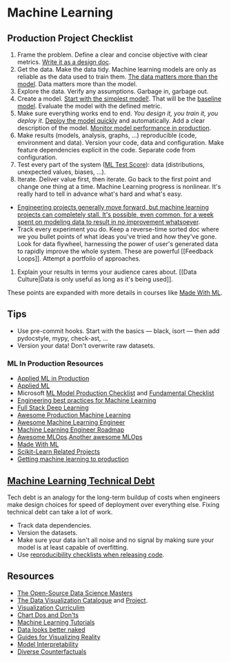 # Machine Learning

## Production Project Checklist

1. Frame the problem. Define a clear and concise objective with clear metrics. [Write it as a design doc](https://applyingml.com/resources/ml-design-docs/).
1. Get the data. Make the data tidy. Machine learning models are only as reliable as the data used to train them. [The data matters more than the model](https://twitter.com/beeonaposy/status/1353735905962577920). Data matters more than the model.
1. Explore the data. Verify any assumptions. Garbage in, garbage out.
1. Create a model. [Start with the simplest model!](https://developers.google.com/machine-learning/guides/rules-of-ml/). That will be the [baseline model](https://blog.insightdatascience.com/always-start-with-a-stupid-model-no-exceptions-3a22314b9aaa). Evaluate the model with the defined metric.
1. Make sure everything works end to end. _You design it, you train it, you deploy it_. [Deploy the model quickly](https://nlathia.github.io/2019/08/Machine-learning-faster.html) and automatically. Add a clear description of the model. [Monitor model performance in production](https://youtu.be/hqxQO7MoQIE).
1. Make results (models, analysis, graphs, ...) reproducible (code, environment and data). Version your code, data and configuration. Make feature dependencies explicit in the code. Separate code from configuration.
1. Test every part of the system ([ML Test Score](https://static.googleusercontent.com/media/research.google.com/en//pubs/archive/aad9f93b86b7addfea4c419b9100c6cdd26cacea.pdf)): data (distributions, unexpected values, biases, ...).
1. Iterate. Deliver value first, then iterate. Go back to the first point and change one thing at a time. Machine Learning progress is nonlinear. It's really hard to tell in advance what's hard and what's easy.
  - [Engineering projects generally move forward, but machine learning projects can completely stall. It's possible, even common, for a week spent on modeling data to result in no improvement whatsoever](https://medium.com/@l2k/why-are-machine-learning-projects-so-hard-to-manage-8e9b9cf49641).
  - Track every experiment you do. Keep a reverse-time sorted doc where we you bullet points of what ideas you've tried and how they've gone. Look for data flywheel, harnessing the power of user's generated data to rapidly improve the whole system. These are powerful [[Feedback Loops]]. Attempt a portfolio of approaches.
1. Explain your results in terms your audience cares about. [[Data Culture|Data is only useful as long as it's being used]].

These points are expanded with more details in courses like [Made With ML](https://madewithml.com/).

## Tips

- Use pre-commit hooks. Start with the basics — black, isort — then add pydocstyle, mypy, check-ast, ...
- Version your data! Don't overwrite raw datasets.

### ML In Production Resources

- [Applied ML in Production](https://madewithml.com/#course)
- [Applied ML](https://github.com/eugeneyan/applied-ml)
- Microsoft [ML Model Production Checklist](https://microsoft.github.io/code-with-engineering-playbook/machine-learning/ml-model-checklist/) and [Fundamental Checklist](https://microsoft.github.io/code-with-engineering-playbook/machine-learning/ml-fundamentals-checklist/)
- [Engineering best practices for Machine Learning](https://se-ml.github.io/practices/)
- [Full Stack Deep Learning](https://course.fullstackdeeplearning.com/)
- [Awesome Production Machine Learning](https://github.com/EthicalML/awesome-production-machine-learning)
- [Awesome Machine Learning Engineer](https://github.com/radix-ai/awesome-machine-learning-engineer)
- [Machine Learning Engineer Roadmap](https://github.com/chris-chris/ml-engineer-roadmap)
- [Awesome MLOps](https://github.com/visenger/awesome-mlops).[Another awesome MLOps](https://github.com/kelvins/awesome-mlops)
- [Made With ML](https://madewithml.com/)
- [Scikit-Learn Related Projects](https://scikit-learn.org/stable/related_projects.html)
- [Getting machine learning to production](https://vickiboykis.com/2020/06/09/getting-machine-learning-to-production/)

## [Machine Learning Technical Debt](https://matthewmcateer.me/blog/machine-learning-technical-debt)

Tech debt is an analogy for the long-term buildup of costs when engineers make design choices for speed of deployment over everything else. Fixing technical debt can take a lot of work.

- Track data dependencies.
- Version the datasets.
- Make sure your data isn't all noise and no signal by making sure your model is at least capable of overfitting.
- Use [reproducibility checklists when releasing code](https://www.cs.mcgill.ca/~jpineau/ReproducibilityChecklist.pdf).

## Resources

- [The Open-Source Data Science Masters](https://github.com/datasciencemasters/go)
- [The Data Visualization Catalogue](https://datavizcatalogue.com/) and [Project](https://datavizproject.com/).
- [Visualization Curriculim](https://jjallaire.github.io/visualization-curriculum/)
- [Chart Dos and Don'ts](https://www.eea.europa.eu/data-and-maps/daviz/learn-more/chart-dos-and-donts)
- [Machine Learning Tutorials](https://ujjwalkarn.github.io/Machine-Learning-Tutorials/)
- [Data looks better naked](https://www.darkhorseanalytics.com/blog/data-looks-better-naked)
- [Guides for Visualizing Reality](https://flowingdata.com/2020/06/01/guides-for-visualizing-reality/)
- [Model Interpretability](https://ff06-2020.fastforwardlabs.com/)
- [Diverse Counterfactuals](https://www.microsoft.com/en-us/research/blog/open-source-library-provides-explanation-for-machine-learning-through-diverse-counterfactuals/)
